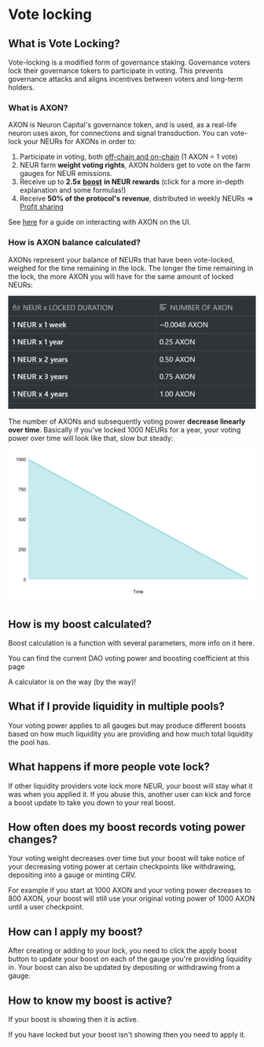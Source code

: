 # Vote locking

## What is Vote Locking?

Vote-locking is a modified form of governance staking. Governance voters lock their governance tokers to participate in voting. This prevents governance attacks and aligns incentives between voters and long-term holders.

### What is AXON?

AXON is Neuron Capital's governance token, and is used, as a real-life neuron uses axon, for connections and signal transduction. You can vote-lock your NEURs for AXONs in order to:

1. Participate in voting, both [off-chain and on-chain](https://www.notion.so/Governance-401e79aea5c746b19a59cb059c9712d4) \(1 AXON = 1 vote\)
2. NEUR farm **weight voting rights**, AXON holders get to vote on the farm gauges for NEUR emissions.
3. Receive up to **2.5x** [**boost**](https://www.notion.so/Reward-boosts-bad8ca0f89f34dc5b014cf03cf20c61d) **in NEUR rewards** \(click for a more in-depth explanation and some formulas!\)
4. Receive **50% of the protocol's revenue**, distributed in weekly NEURs ⇒ [Profit sharing](https://www.notion.so/Profit-sharing-12e824c7e8284e6d81c9709483fe920c)

See [here](https://www.notion.so/Locking-NEUR-for-AXON-19c17b434df745b9a13a60be0e2a2785) for a guide on interacting with AXON on the UI.

### How is AXON balance calculated?

AXONs represent your balance of NEURs that have been vote-locked, weighed for the time remaining in the lock. The longer the time remaining in the lock, the more AXON you will have for the same amount of locked NEURs:

![](../.gitbook/assets/image%20%285%29.png)

The number of AXONs and subsequently voting power **decrease linearly over time**. Basically if you've locked 1000 NEURs for a year, your voting power over time will look like that, slow but steady:

![](../.gitbook/assets/chart.svg)

## How is my boost calculated?

Boost calculation is a function with several parameters, more info on it here.

You can find the current DAO voting power and boosting coefficient at this page

A calculator is on the way \(by the way\)!

## What if I provide liquidity in multiple pools?

Your voting power applies to all gauges but may produce different boosts based on how much liquidity you are providing and how much total liquidity the pool has.

## What happens if more people vote lock?

If other liquidity providers vote lock more NEUR, your boost will stay what it was when you applied it. If you abuse this, another user can kick and force a boost update to take you down to your real boost.

## How often does my boost records voting power changes?

Your voting weight decreases over time but your boost will take notice of your decreasing voting power at certain checkpoints like withdrawing, depositing into a gauge or minting CRV.

For example if you start at 1000 AXON and your voting power decreases to 800 AXON, your boost will still use your original voting power of 1000 AXON until a user checkpoint.

## How can I apply my boost?

After creating or adding to your lock, you need to click the apply boost button to update your boost on each of the gauge you're providing liquidity in. Your boost can also be updated by depositing or withdrawing from a gauge.

## How to know my boost is active?

If your boost is showing then it is active.

If you have locked but your boost isn't showing then you need to apply it.

